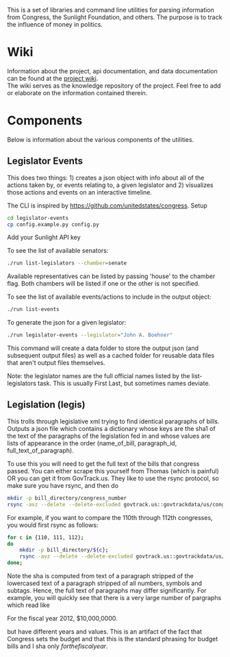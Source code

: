 This is a set of libraries and command line utilities for parsing information 
from Congress, the Sunlight Foundation, and others. The purpose is to track the
influence of money in politics.

Wiki
====
Information about the project, api documentation, and data documentation
can be found at the [project wiki](https://github.com/datakind/sunlight-bff/wiki).  
The wiki serves as the knowledge repository of the project.  Feel free to add or elaborate
on the information contained therein.   

Components
==========

Below is information about the various components of the utilities.

Legislator Events
------------

This does two things: 1) creates a json object with info about all of the 
actions taken by, or events relating to, a given legislator and 2) visualizes 
those actions and events on an interactive timeline.

The CLI is inspired by https://github.com/unitedstates/congress.
Setup

```bash
cd legislator-events
cp config.example.py config.py
```
Add your Sunlight API key

To see the list of available senators:

```bash
./run list-legislators --chamber=senate
```
Available representatives can be listed by passing 'house' to the chamber flag.
Both chambers will be listed if one or the other is not specified.

To see the list of available events/actions to include in the output object:

```bash
./run list-events
```

To generate the json for a given legislator:

```bash
./run legislator-events --legislator="John A. Boehner"
```
This command will create a data folder to store the output json (and subsequent output files)
as well as a cached folder for reusable data files that aren't output files themselves. 

Note: the legislator names are the full official names listed by the list-legislators task.  This
is usually First Last, but sometimes names deviate.

Legislation (legis)
------------

This trolls through legislative xml trying to find identical paragraphs of
bills. Outputs a json file which contains a dictionary whose keys are the
sha1 of the text of the paragraphs of the legislation fed in and whose values
are lists of appearance in the order (name\_of\_bill, paragraph\_id,
full\_text\_of\_paragraph).

To use this you will need to get the full text of the bills that congress
passed. You can either scrape this yourself from Thomas (which is painful)
OR you can get it from GovTrack.us. They like to use the rsync protocol, so
make sure you have rsync, and then do

```bash
mkdir -p bill_directory/congress_number
rsync -avz --delete --delete-excluded govtrack.us::govtrackdata/us/congress_number/bills.text
```

For example, if you want to compare the 110th through 112th congresses, you 
would first rsync as follows:

```bash
for c in {110, 111, 112};
do
    mkdir -p bill_directory/${c};
    rsync -avz --delete --delete-excluded govtrack.us::govtrackdata/us/${c}/bills.text;
done;
```


Note the sha is computed from text of a paragraph stripped of the lowercased
text of a paragraph stripped of all numbers, symbols and subtags. Hence, the
full text of paragraphs may differ significantly. For example, you will quickly
see that there is a very large number of pargraphs which read like

For the fiscal year 2012, $10,000,0000.

but have different years and values. This is an artifact of the fact that
Congress sets the budget and that this is the standard phrasing for budget
bills and I sha only _forthefiscalyear_.
 

